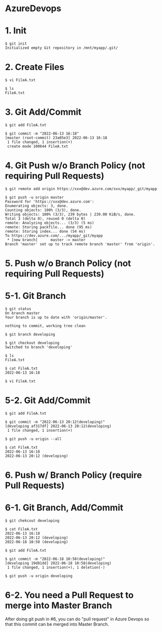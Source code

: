 # AzureDevops

# 1. Init
```
$ git init
Initialized empty Git repository in /mnt/myapp/.git/
```

# 2. Create Files
```
$ vi FileA.txt

$ ls
FileA.txt
```

# 3. Git Add/Commit
```
$ git add FileA.txt 

$ git commit -m "2022-06-13 16:18"
[master (root-commit) 23a05e3] 2022-06-13 16:18
 1 file changed, 1 insertion(+)
 create mode 100644 FileA.txt
```
 
# 4. Git Push w/o Branch Policy (not requiring Pull Requests)
```
$ git remote add origin https://xxx@dev.azure.com/xxx/myapp/_git/myapp

$ git push -u origin master
Password for 'https://xxx@dev.azure.com': 
Enumerating objects: 3, done.
Counting objects: 100% (3/3), done.
Writing objects: 100% (3/3), 239 bytes | 239.00 KiB/s, done.
Total 3 (delta 0), reused 0 (delta 0)
remote: Analyzing objects... (3/3) (5 ms)
remote: Storing packfile... done (95 ms)
remote: Storing index... done (54 ms)
To https://dev.azure.com/.../myapp/_git/myapp
 * [new branch]      master -> master
Branch 'master' set up to track remote branch 'master' from 'origin'.
```

# 5. Push w/o Branch Policy (not requiring Pull Requests)
# 5-1. Git Branch
```
$ git status
On branch master
Your branch is up to date with 'origin/master'.

nothing to commit, working tree clean

$ git branch developing

$ git checkout developing
Switched to branch 'developing'

$ ls
FileA.txt

$ cat FileA.txt 
2022-06-13 16:18

$ vi FileA.txt 
```
# 5-2. Git Add/Commit
```
$ git add FileA.txt 

$ git commit -m "2022-06-13 20:12(developing)"
[developing af317df] 2022-06-13 20:12(developing)
 1 file changed, 1 insertion(+)

$ git push -u origin --all
 
$ cat FileA.txt 
2022-06-13 16:18
2022-06-13 20:12 (developing)
```

# 6. Push w/ Branch Policy (require Pull Requests)
# 6-1. Git Branch, Add/Commit
```
$ git chekcout developing

$ cat FileA.txt 
2022-06-13 16:18
2022-06-13 20:12 (developing)
2022-06-18 10:58 (developing)

$ git add FileA.txt 

$ git commit -m "2022-06-18 10:58(developing)"
[developing 19d81dd] 2022-06-18 10:58(developing)
 1 file changed, 1 insertion(+), 1 deletion(-)
 
$ git push -u origin developing
```

# 6-2. You need a Pull Request to merge into Master Branch
After doing git push in #6, you can do "pull request" in Azure Devops so that this commit can be merged into Master Branch.

